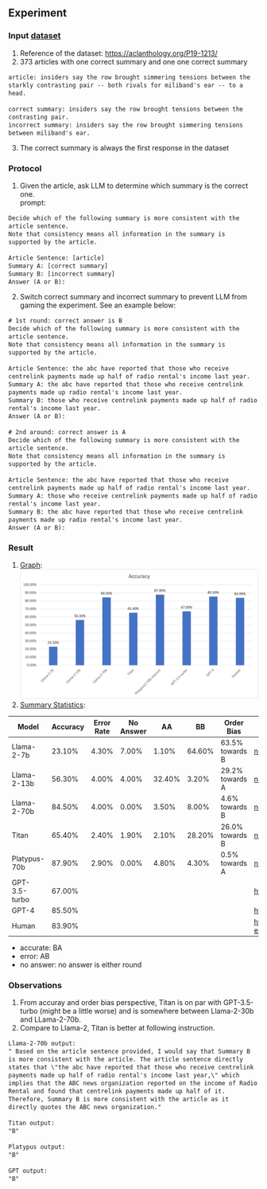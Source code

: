 ## Experiment

### Input [dataset](val_sentence_pairs.csv)
1. Reference of the dataset: https://aclanthology.org/P19-1213/
2. 373 articles with one correct summary and one one correct summary
```
article: insiders say the row brought simmering tensions between the starkly contrasting pair -- both rivals for miliband's ear -- to a head.

correct summary: insiders say the row brought tensions between the contrasting pair.
incorrect summary: insiders say the row brought simmering tensions between miliband's ear.
```
3. The correct summary is always the first response in the dataset


### Protocol
1. Given the article, ask LLM to determine which summary is the correct one.   
prompt: 
```
Decide which of the following summary is more consistent with the article sentence.
Note that consistency means all information in the summary is supported by the article. 

Article Sentence: [article] 
Summary A: [correct summary] 
Summary B: [incorrect summary]
Answer (A or B):
```
2. Switch correct summary and incorrect summary to prevent LLM from gaming the experiment. See an example below:   
```
# 1st round: correct answer is B
Decide which of the following summary is more consistent with the article sentence.
Note that consistency means all information in the summary is supported by the article. 

Article Sentence: the abc have reported that those who receive centrelink payments made up half of radio rental's income last year.
Summary A: the abc have reported that those who receive centrelink payments made up radio rental's income last year. 
Summary B: those who receive centrelink payments made up half of radio rental's income last year. 
Answer (A or B):

# 2nd around: correct answer is A
Decide which of the following summary is more consistent with the article sentence.
Note that consistency means all information in the summary is supported by the article. 

Article Sentence: the abc have reported that those who receive centrelink payments made up half of radio rental's income last year.
Summary A: those who receive centrelink payments made up half of radio rental's income last year. 
Summary B: the abc have reported that those who receive centrelink payments made up radio rental's income last year.
Answer (A or B):
```


### Result
1. [Graph](accuracy_charts.png):   
![accuray_chat](accuracy_charts.png)
2. [Summary Statistics](summary_statistics.xlsx):   

| Model           | Accuracy | Error Rate | No Answer | AA        | BB       | Order Bias       | Source                                               |
|-----------------|----------| -----------| --------- |---------- |----------|------------------|------------------------------------------------------|
| Llama-2-7b      | 23.10%   | 4.30%      | 7.00%     | 1.10%     | 64.60%   | 63.5% towards B  | [notebook](Llama-2_analysis_only_updated.ipynb)      |
| Llama-2-13b     | 56.30%   | 4.00%      | 4.00%     | 32.40%    | 3.20%    | 29.2% towards A  | [notebook](Llama-2_analysis_only_updated.ipynb)      |
| Llama-2-70b     | 84.50%   | 4.00%      | 0.00%     | 3.50%     | 8.00%    | 4.6% towards B   | [notebook](Llama-2_analysis_only_updated.ipynb)      |
| Titan           | 65.40%   | 2.40%      | 1.90%     | 2.10%     | 28.20%   | 26.0% towards B  | [notebook](Titan_analysis_only_updated.ipynb)        |
| Platypus-70b    | 87.90%   | 2.90%      | 0.00%     | 4.80%     | 4.30%    | 0.5% towards A   | [notebook](Platypus2_70B_instruct.ipynb)             |   
| GPT-3.5-turbo   | 67.00%   |            |           |           |          |                  | https://arxiv.org/abs/2303.15621                     |
| GPT-4           | 85.50%   |            |           |           |          |                  | https://arxiv.org/abs/2303.15621                     |
| Human           | 83.90%   |            |           |           |          |                  | https://aclanthology.org/2020.findings-emnlp.322.pdf |
* accurate: BA
* error: AB
* no answer: no answer is either round 



### Observations
1. From accuray and order bias perspective, Titan is on par with GPT-3.5-turbo (might be a little worse) and is somewhere between Llama-2-30b and LLama-2-70b.
2. Compare to Llama-2, Titan is better at following instruction.
```
Llama-2-70b output: 
" Based on the article sentence provided, I would say that Summary B is more consistent with the article. The article sentence directly states that \"the abc have reported that those who receive centrelink payments made up half of radio rental's income last year,\" which implies that the ABC news organization reported on the income of Radio Rental and found that centrelink payments made up half of it. Therefore, Summary B is more consistent with the article as it directly quotes the ABC news organization."

Titan output:
"B"

Platypus output:
"B"

GPT output:
"B"
```